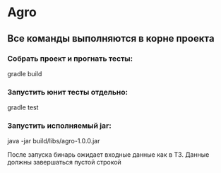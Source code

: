 # Agro
## Все команды выполняются в корне проекта

### Собрать проект и прогнать тесты:
gradle build

### Запустить юнит тесты отдельно:
gradle test

### Запустить исполняемый jar:
java -jar build/libs/agro-1.0.0.jar

После запуска бинарь ожидает входные данные как в ТЗ. Данные должны завершаться пустой строкой

